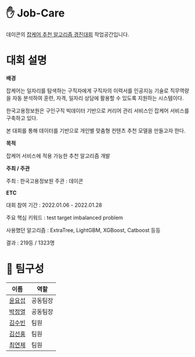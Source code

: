 # ✋ Job-Care
데이콘의 [잡케어 추천 알고리즘 경진대회](https://dacon.io/competitions/official/235863/overview/description) 작업공간입니다.

# 대회 설명

**배경**

잡케어는 일자리를 탐색하는 구직자에게 구직자의 이력서를 인공지능 기술로 직무역량을 자동 분석하여 훈련, 자격, 일자리 상담에 활용할 수 있도록 지원하는 시스템이다.

한국고용정보원은 구인구직 빅데이터 기반으로 커리어 관리 서비스인 잡케어 서비스를 구축하고 있다. 

본 대회를 통해 데이터를 기반으로 개인별 맞춤형 컨텐츠 추천 모델을 만들고자 한다.

**목적**

잡케어 서비스에 적용 가능한 추천 알고리즘 개발

**주최 / 주관**

주최 : 한국고용정보원
주관 : 데이콘

**ETC**

대회 참여 기간 : 2022.01.06 - 2022.01.28

주요 핵심 키워드 : test target imbalanced problem

사용했던 알고리즘 : ExtraTree, LightGBM, XGBoost, Catboost 등등

결과 : 219등 / 1323명 

# 💁 팀구성

|이름|역할|
|---------|---------|
|[윤요섭](https://github.com/yunyoseob)|공동팀장|
|[박정열](https://github.com/qkrwjdduf159)|공동팀장|
|[김수빈](https://github.com/AshbeeKim)|팀원|
|[김선홍](https://github.com/seonhong416)|팀원|
|[최연제](https://github.com/oliviachchoi)|팀원|
